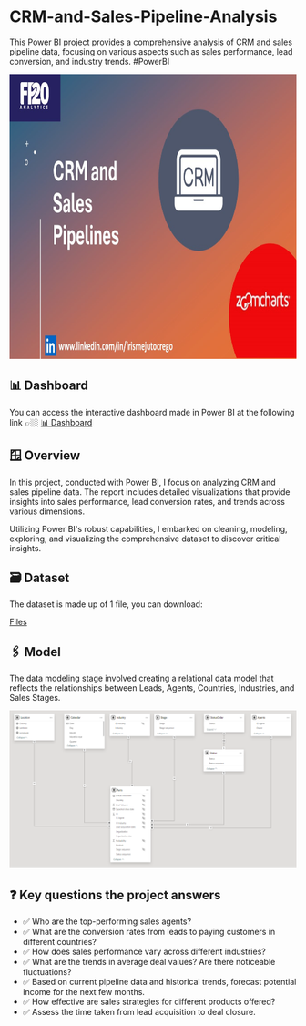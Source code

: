 # CRM-and-Sales-Pipeline-Analysis
This Power BI project provides a comprehensive analysis of CRM and sales pipeline data, focusing on various aspects such as sales performance, lead conversion, and industry trends. #PowerBI

<div align="center">
<img src="https://github.com/IrisMejuto/CRM-and-Sales-Pipeline-Analysis/blob/main/Images/Cover%20CRM%20Pipeline.jpg" alt="Dashboard" width="800" height="500">
</div>

## 📊 Dashboard
You can access the interactive dashboard made in Power BI at the following link 👉🏼 [📊 Dashboard]()

## 🪟 Overview
In this project, conducted with Power BI, I focus on analyzing CRM and sales pipeline data. The report includes detailed visualizations that provide insights into sales performance, lead conversion rates, and trends across various dimensions.

Utilizing Power BI's robust capabilities, I embarked on cleaning, modeling, exploring, and visualizing the comprehensive dataset to discover critical insights.

## 🗃️ Dataset
The dataset is made up of 1 file, you can download:

[Files](https://github.com/IrisMejuto/CRM-and-Sales-Pipeline-Analysis/blob/main/Dataset/CRM%20and%20Sales%20Pipelines_C17_English.xlsx)

## 🖇️ Model
The data modeling stage involved creating a relational data model that reflects the relationships between Leads, Agents, Countries, Industries, and Sales Stages.

![image](https://github.com/IrisMejuto/CRM-and-Sales-Pipeline-Analysis/blob/main/Images/Model.png)

## ❓ Key questions the project answers
* ✅ Who are the top-performing sales agents?
* ✅ What are the conversion rates from leads to paying customers in different countries?
* ✅ How does sales performance vary across different industries?
* ✅ What are the trends in average deal values? Are there noticeable fluctuations?
* ✅ Based on current pipeline data and historical trends, forecast potential income for the next few months.
* ✅ How effective are sales strategies for different products offered?
* ✅ Assess the time taken from lead acquisition to deal closure.
